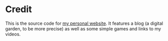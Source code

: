 # Credit

This is the source code for [my personal website](https://encyklop.com/). It features a blog (a digital garden, to be more precise) as well as some simple games and links to my videos.